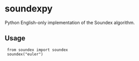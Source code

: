 soundexpy
=========
Python English-only implementation of the Soundex algorithm.

Usage
-----
     from soundex import soundex
     soundex("euler")
